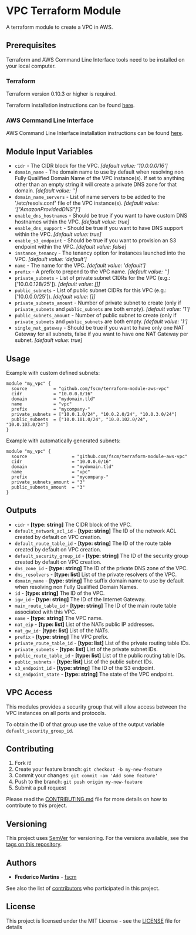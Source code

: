 # VPC Terraform Module

A terraform module to create a VPC in AWS.

## Prerequisites

Terraform and AWS Command Line Interface tools need to be installed on your
local computer.

### Terraform

Terraform version 0.10.3 or higher is required.

Terraform installation instructions can be found
[here](https://www.terraform.io/intro/getting-started/install.html).

### AWS Command Line Interface

AWS Command Line Interface installation instructions can be found [here](http://docs.aws.amazon.com/cli/latest/userguide/installing.html).

## Module Input Variables

- `cidr` - The CIDR block for the VPC. *[default value: '10.0.0.0/16']*
- `domain_name` - The domain name to use by default when resolving non Fully Qualified Domain Name of the VPC instance(s). If set to anything other than an empty string it will create a private DNS zone for that domain. *[default value: '']*
- `domain_name_servers` - List of name servers to be added to the '/etc/resolv.conf' file of the VPC instance(s). *[default value: '["AmazonProvidedDNS"]']*
- `enable_dns_hostnames` - Should be true if you want to have custom DNS hostnames within the VPC. *[default value: true]*
- `enable_dns_support` - Should be true if you want to have DNS support within the VPC. *[default value: true]*
- `enable_s3_endpoint` - Should be true if you want to provision an S3 endpoint within the VPC. *[default value: false]*
- `instance_tenancy` - The tenancy option for instances launched into the VPC. *[default value: 'default']*
- `name` - The name for the VPC. *[default value: 'default']*
- `prefix` - A prefix to prepend to the VPC name. *[default value: '']*
- `private_subnets` - List of private subnet CIDRs for the VPC (e.g.: ['10.0.0.128/25']). *[default value: []]*
- `public_subnets` - List of public subnet CIDRs for this VPC (e.g.: ['10.0.0.0/25']). *[default value: []]*
- `private_subnets_amount` - Number of private subnet to create (only if `private_subnets` and `public_subnets` are both empty). *[default value: '1']*
- `public_subnets_amount` - Number of public subnet to create (only if `private_subnets` and `public_subnets` are both empty. *[default value: '1']*
- `single_nat_gateway` - Should be true if you want to have only one NAT Gateway for all subnets, false if you want to have one NAT Gateway per subnet. *[default value: true]*

## Usage

Example with custom defined subnets:

```hcl
module "my_vpc" {
  source          = "github.com/fscm/terraform-module-aws-vpc"
  cidr            = "10.0.0.0/16"
  domain          = "mydomain.tld"
  name            = "vpc"
  prefix          = "mycompany-"
  private_subnets = ["10.0.1.0/24", "10.0.2.0/24", "10.0.3.0/24"]
  public_subnets  = ["10.0.101.0/24", "10.0.102.0/24", "10.0.103.0/24"]
}
```

Example with automatically generated subnets:

```hcl
module "my_vpc" {
  source                 = "github.com/fscm/terraform-module-aws-vpc"
  cidr                   = "10.0.0.0/16"
  domain                 = "mydomain.tld"
  name                   = "vpc"
  prefix                 = "mycompany-"
  private_subnets_amount = "3"
  public_subnets_amount  = "3"
}
```

## Outputs

- `cidr` - **[type: string]** The CIDR block of the VPC.
- `default_network_acl_id` - **[type: string]** The ID of the network ACL created by default on VPC creation.
- `default_route_table_id` - **[type: string]** The ID of the route table created by default on VPC creation.
- `default_security_group_id` - **[type: string]** The ID of the security group created by default on VPC creation.
- `dns_zone_id` - **[type: string]** The ID of the private DNS zone of the VPC.
- `dns_resolvers` - **[type: list]** List of the private resolvers of the VPC.
- `domain_name` - **[type: string]** The suffix domain name to use by default when resolving non Fully Qualified Domain Names.
- `id` - **[type: string]** The ID of the VPC.
- `igw_id` - **[type: string]** The ID of the Internet Gateway.
- `main_route_table_id` - **[type: string]** The ID of the main route table associated with this VPC.
- `name` - **[type: string]** The VPC name.
- `nat_eip` - **[type: list]** List of the NATs public IP addresses.
- `nat_gw_id`- **[type: list]** List of the NATs.
- `prefix` - **[type: string]** The VPC prefix.
- `private_route_table_id` - **[type: list]** List of the private routing table IDs.
- `private_subnets` - **[type: list]** List of the private subnet IDs.
- `public_route_table_id` - **[type: list]** List of the public routing table IDs.
- `public_subnets` - **[type: list]** List of the public subnet IDs.
- `s3_endpoint_id` - **[type: string]** The ID of the S3 endpoint.
- `s3_endpoint_state` - **[type: string]** The state of the VPC endpoint.

## VPC Access

This modules provides a security group that will allow access between the VPC
instances on all ports and protocols.

To obtain the ID of that group use the value of the output variable
`default_security_group_id`.

## Contributing

1. Fork it!
2. Create your feature branch: `git checkout -b my-new-feature`
3. Commit your changes: `git commit -am 'Add some feature'`
4. Push to the branch: `git push origin my-new-feature`
5. Submit a pull request

Please read the [CONTRIBUTING.md](CONTRIBUTING.md) file for more details on how
to contribute to this project.

## Versioning

This project uses [SemVer](http://semver.org/) for versioning. For the versions
available, see the [tags on this repository](https://github.com/fscm/terraform-module-aws-vpc/tags).

## Authors

* **Frederico Martins** - [fscm](https://github.com/fscm)

See also the list of [contributors](https://github.com/fscm/terraform-module-aws-vpc/contributors)
who participated in this project.

## License

This project is licensed under the MIT License - see the [LICENSE](LICENSE)
file for details
